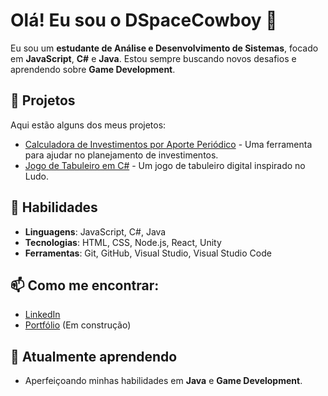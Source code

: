 # Olá! Eu sou o DSpaceCowboy 👋

Eu sou um **estudante de Análise e Desenvolvimento de Sistemas**, focado em **JavaScript**, **C#** e **Java**. Estou sempre buscando novos desafios e aprendendo sobre **Game Development**.

## 🚀 Projetos

Aqui estão alguns dos meus projetos:

- [Calculadora de Investimentos por Aporte Periódico](https://github.com/dspacecowboy/calculadora-investimentos) - Uma ferramenta para ajudar no planejamento de investimentos.
- [Jogo de Tabuleiro em C#](https://github.com/dspacecowboy/tabuleiro-ludo) - Um jogo de tabuleiro digital inspirado no Ludo.

## 🔧 Habilidades

- **Linguagens**: JavaScript, C#, Java
- **Tecnologias**: HTML, CSS, Node.js, React, Unity
- **Ferramentas**: Git, GitHub, Visual Studio, Visual Studio Code

## 📫 Como me encontrar:

- [LinkedIn](https://www.linkedin.com/in/dspacecowboy)
- [Portfólio](https://dspacecowboy.github.io) (Em construção)

## 🌱 Atualmente aprendendo

- Aperfeiçoando minhas habilidades em **Java** e **Game Development**.
